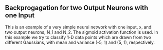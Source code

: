 ## Backprogagation for two Output Neurons with one Input

This is an example of a very simple neural network with one input, x, and two output neurons, N_1 and N_2. The sigmoid activation function is used. In this example we try to classify 1-D data points which are drawn from two different Gaussians, with mean and variance (-5, 1) and (5, 1), respectively.
